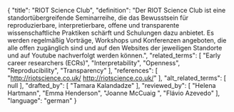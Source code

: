 {
    "title": "RIOT Science Club",
    "definition": "Der RIOT Science Club ist eine standortübergreifende Seminarreihe, die das Bewusstsein für reproduzierbare, interpretierbare, offene und transparente wissenschaftliche Praktiken schärft und Schulungen dazu anbietet. Es werden regelmäßig Vorträge, Workshops und Konferenzen angeboten, die alle offen zugänglich sind und auf den Websites der jeweiligen Standorte und auf Youtube nachverfolgt werden können.",
    "related_terms": [
        "Early career researchers (ECRs)",
        "Interpretability",
        "Openness",
        "Reproducibility",
        "Transparency"
    ],
    "references": [
        "http://riotscience.co.uk/ http://riotscience.co.uk/"
    ],
    "alt_related_terms": [
        null
    ],
    "drafted_by": [
        "Tamara Kalandadze"
    ],
    "reviewed_by": [
        "Helena Hartmann",
        "Emma Henderson",
        "Joanne McCuaig ",
        "Flávio Azevedo"
    ],
    "language": "german"
}